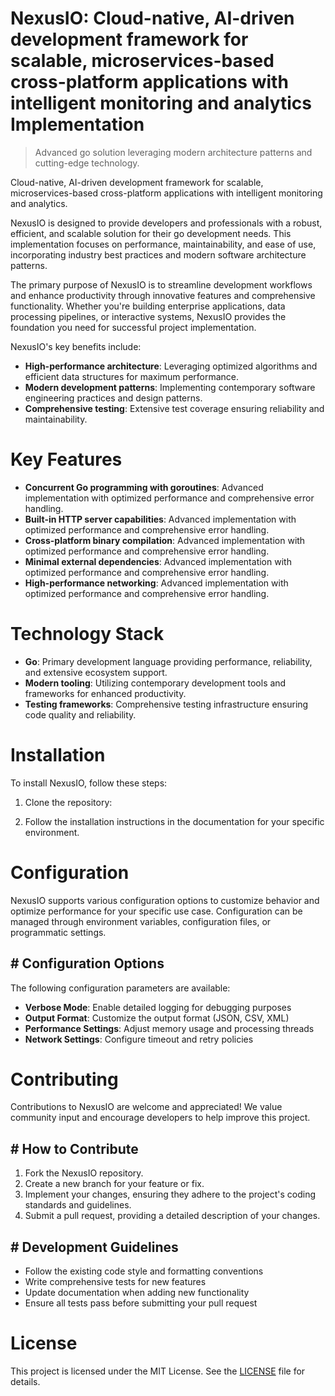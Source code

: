 <!-- fallback_NexusIO_20250802092618_30513 -->

# NexusIO: Cloud-native, AI-driven development framework for scalable, microservices-based cross-platform applications with intelligent monitoring and analytics Implementation
> Advanced go solution leveraging modern architecture patterns and cutting-edge technology.

Cloud-native, AI-driven development framework for scalable, microservices-based cross-platform applications with intelligent monitoring and analytics.

NexusIO is designed to provide developers and professionals with a robust, efficient, and scalable solution for their go development needs. This implementation focuses on performance, maintainability, and ease of use, incorporating industry best practices and modern software architecture patterns.

The primary purpose of NexusIO is to streamline development workflows and enhance productivity through innovative features and comprehensive functionality. Whether you're building enterprise applications, data processing pipelines, or interactive systems, NexusIO provides the foundation you need for successful project implementation.

NexusIO's key benefits include:

* **High-performance architecture**: Leveraging optimized algorithms and efficient data structures for maximum performance.
* **Modern development patterns**: Implementing contemporary software engineering practices and design patterns.
* **Comprehensive testing**: Extensive test coverage ensuring reliability and maintainability.

# Key Features

* **Concurrent Go programming with goroutines**: Advanced implementation with optimized performance and comprehensive error handling.
* **Built-in HTTP server capabilities**: Advanced implementation with optimized performance and comprehensive error handling.
* **Cross-platform binary compilation**: Advanced implementation with optimized performance and comprehensive error handling.
* **Minimal external dependencies**: Advanced implementation with optimized performance and comprehensive error handling.
* **High-performance networking**: Advanced implementation with optimized performance and comprehensive error handling.

# Technology Stack

* **Go**: Primary development language providing performance, reliability, and extensive ecosystem support.
* **Modern tooling**: Utilizing contemporary development tools and frameworks for enhanced productivity.
* **Testing frameworks**: Comprehensive testing infrastructure ensuring code quality and reliability.

# Installation

To install NexusIO, follow these steps:

1. Clone the repository:


2. Follow the installation instructions in the documentation for your specific environment.

# Configuration

NexusIO supports various configuration options to customize behavior and optimize performance for your specific use case. Configuration can be managed through environment variables, configuration files, or programmatic settings.

## # Configuration Options

The following configuration parameters are available:

* **Verbose Mode**: Enable detailed logging for debugging purposes
* **Output Format**: Customize the output format (JSON, CSV, XML)
* **Performance Settings**: Adjust memory usage and processing threads
* **Network Settings**: Configure timeout and retry policies

# Contributing

Contributions to NexusIO are welcome and appreciated! We value community input and encourage developers to help improve this project.

## # How to Contribute

1. Fork the NexusIO repository.
2. Create a new branch for your feature or fix.
3. Implement your changes, ensuring they adhere to the project's coding standards and guidelines.
4. Submit a pull request, providing a detailed description of your changes.

## # Development Guidelines

* Follow the existing code style and formatting conventions
* Write comprehensive tests for new features
* Update documentation when adding new functionality
* Ensure all tests pass before submitting your pull request

# License

This project is licensed under the MIT License. See the [LICENSE](https://github.com/Muramatsuu/NexusIO/blob/main/LICENSE) file for details.
